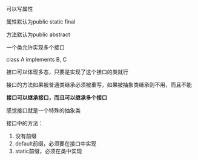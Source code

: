 可以写属性

属性默认为public static final

方法默认为public abstract

一个类允许实现多个接口

class A implements B, C

接口可以体现多态，只要是实现了这个接口的类就行

接口的方法如果被普通类继承必须被重写，如果被抽象类继承则不用，而且不能

**接口可以继承接口，而且可以继承多个接口**

感觉接口就是一个特殊的抽象类

接口中的方法：

1. 没有前缀
2. default前缀，必须要在接口中实现
3. static前缀，必须在类中实现